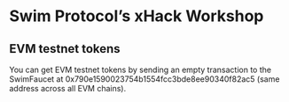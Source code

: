 # Swim Protocol’s xHack Workshop

## EVM testnet tokens

You can get EVM testnet tokens by sending an empty transaction to the SwimFaucet at 0x790e1590023754b1554fcc3bde8ee90340f82ac5 (same address across all EVM chains).
